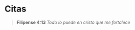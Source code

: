 <!-- Autor: Daniel Benjamin Perez Morales -->
<!-- GitHub: https://github.com/DanielPerezMoralesDev13 -->
<!-- Correo electrónico: danielperezdev@proton.me  -->

# Citas

> **Filipense 4:13** _Todo lo puede en cristo que me fortalece_
